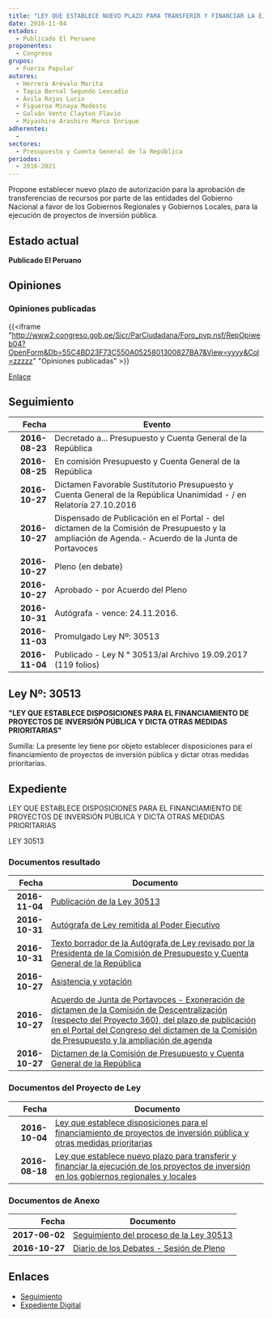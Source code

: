 ```yaml
---
title: "LEY QUE ESTABLECE NUEVO PLAZO PARA TRANSFERIR Y FINANCIAR LA EJECUCIÓN DE LOS PROYECTOS DE INVERSIÓN EN LOS GOBIERNOS REGIONALES Y LOCALES"
date: 2016-11-04
estados: 
  - Publicado El Peruano
proponentes: 
  - Congreso
grupos: 
  - Fuerza Popular
autores: 
  - Herrera Arévalo Marita
  - Tapia Bernal Segundo Leocadio
  - Ávila Rojas Lucio
  - Figueroa Minaya Modesto
  - Galván Vento Clayton Flavio
  - Miyashiro Arashiro Marco Enrique
adherentes: 
  - 
sectores: 
  - Presupuesto y Cuenta General de la República
periodos: 
  - 2016-2021
---
```


Propone establecer nuevo plazo de autorización para la aprobación de transferencias de recursos por parte de las entidades del Gobierno Nacional a favor de los Gobiernos Regionales y Gobiernos Locales, para la ejecución de proyectos de inversión pública.


## Estado actual

**Publicado El Peruano**

## Opiniones

### Opiniones publicadas

{{<iframe "http://www2.congreso.gob.pe/Sicr/ParCiudadana/Foro_pvp.nsf/RepOpiweb04?OpenForm&Db=55C4BD23F73C550A0525801300827BA7&View=yyyy&Col=zzzzz" "Opiniones publicadas" >}}

[Enlace](http://www2.congreso.gob.pe/Sicr/ParCiudadana/Foro_pvp.nsf/RepOpiweb04?OpenForm&Db=55C4BD23F73C550A0525801300827BA7&View=yyyy&Col=zzzzz)

## Seguimiento

| Fecha | Evento |
|------:|--------|
| **2016-08-23** | Decretado a... Presupuesto y Cuenta General de la República|
| **2016-08-25** | En comisión Presupuesto y Cuenta General de la República|
| **2016-10-27** | Dictamen Favorable Sustitutorio Presupuesto y Cuenta General de la República Unanimidad - / en Relatoría 27.10.2016|
| **2016-10-27** | Dispensado de Publicación en el Portal - del dictamen de la Comisión de Presupuesto y la ampliación de Agenda.- Acuerdo de la Junta de Portavoces|
| **2016-10-27** | Pleno (en debate)|
| **2016-10-27** | Aprobado - por Acuerdo del Pleno|
| **2016-10-31** | Autógrafa - vence: 24.11.2016.|
| **2016-11-03** | Promulgado Ley Nº: 30513|
| **2016-11-04** | Publicado - Ley N ° 30513/al Archivo 19.09.2017 (119 folios)|

## Ley Nº: 30513

**"LEY QUE ESTABLECE DISPOSICIONES PARA EL FINANCIAMIENTO DE PROYECTOS DE INVERSIÓN PÚBLICA Y DICTA OTRAS MEDIDAS PRIORITARIAS"**

Sumilla: La presente ley tiene por objeto establecer disposiciones para el financiamiento de proyectos de inversión pública y dictar otras medidas prioritarias.


## Expediente

LEY QUE ESTABLECE DISPOSICIONES PARA EL FINANCIAMIENTO DE PROYECTOS DE INVERSIÓN PÚBLICA Y DICTA OTRAS MEDIDAS PRIORITARIAS

LEY 30513


### Documentos resultado

| Fecha | Documento |
|------:|--------|
| **2016-11-04** | [Publicación de la Ley 30513](http://www.leyes.congreso.gob.pe/Documentos/2016_2021/ADLP/Normas_Legales/30513-LEY.pdf) |
| **2016-10-31** | [Autógrafa de Ley remitida al Poder Ejecutivo](http://www.leyes.congreso.gob.pe/Documentos/2016_2021/ADLP/Texto_Aprobado/AU0006820161031.pdf) |
| **2016-10-31** | [Texto borrador de la Autógrafa de Ley revisado por la Presidenta de la Comisión de Presupuesto y Cuenta General de la República](http://www2.congreso.gob.pe/Sicr/TraDocEstProc/contdoc03_2011.nsf/Docpub/624FF3CFC9AA05BB052581330068DAB8/$FILE/BAU0006820161031.pdf) |
| **2016-10-27** | [Asistencia y votación](http://www.leyes.congreso.gob.pe/Documentos/2016_2021/Asistencia_y_Votacion/Proyectos_de_Ley/AV0006820161027..pdf) |
| **2016-10-27** | [Acuerdo de Junta de Portavoces - Exoneración de dictamen de la Comisión de Descentralización (respecto del Proyecto 360), del plazo de publicación en el Portal del Congreso del dictamen de la Comisión de Presupuesto y la ampliación de agenda](http://www.leyes.congreso.gob.pe/Documentos/2016_2021/Acuerdos/Junta_Portavoces/AJP0006820161027.pdf) |
| **2016-10-27** | [Dictamen de la Comisión de Presupuesto y Cuenta General de la República](http://www.leyes.congreso.gob.pe/Documentos/2016_2021/Dictamenes/Proyectos_de_Ley/00360DC17MAY20161027..pdf) |

### Documentos del Proyecto de Ley

| Fecha | Documento |
|------:|--------|
| **2016-10-04** | [Ley que establece disposiciones para el financiamiento de proyectos de inversión pública y otras medidas prioritarias](http://www.leyes.congreso.gob.pe/Documentos/2016_2021/Proyectos_de_Ley_y_de_Resoluciones_Legislativas/PL0036020161004.pdf) |
| **2016-08-18** | [Ley que establece nuevo plazo para transferir y financiar la ejecución de los proyectos de inversión en los gobiernos regionales y locales](http://www.leyes.congreso.gob.pe/Documentos/2016_2021/Proyectos_de_Ley_y_de_Resoluciones_Legislativas/PL00068_20160818.pdf) |

### Documentos de Anexo

| Fecha | Documento |
|------:|--------|
| **2017-06-02** | [Seguimiento del proceso de la Ley 30513](http://www.leyes.congreso.gob.pe/Documentos/2016_2021/Seguimiento_de_Proyectos_de_Ley/00068PL20170602.pdf) |
| **2016-10-27** | [Diario de los Debates - Sesión de Pleno](http://www.leyes.congreso.gob.pe/Documentos/2016_2021/ADLP/Diario_Debates/30513_DD.pdf) |

## Enlaces 

- [Seguimiento](http://www2.congreso.gob.pe/Sicr/TraDocEstProc/CLProLey2016.nsf/f7fff46988ca05b1052578e100829cc7/118c710ab0381eca05258013007c76b5?OpenDocument)
- [Expediente Digital](http://www2.congreso.gob.pehttp://www2.congreso.gob.pe/Sicr/TraDocEstProc/CLProLey2016.nsf/f7fff46988ca05b1052578e100829cc7/118c710ab0381eca05258013007c76b5?OpenDocument&Click=05257FB7005EB655.eb71d0cf91d8294e05256cdf006b5706/$Body/0.1C6C)
